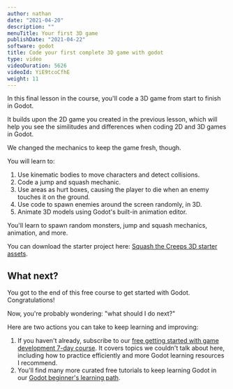 ```yaml
---
author: nathan
date: "2021-04-20"
description: ""
menuTitle: Your first 3D game
publishDate: "2021-04-22"
software: godot
title: Code your first complete 3D game with godot
type: video
videoDuration: 5626
videoId: YiE9tcoCfhE
weight: 11
---
```


In this final lesson in the course, you'll code a 3D game from start to finish in Godot.

It builds upon the 2D game you created in the previous lesson, which will help you see the similitudes and differences when coding 2D and 3D games in Godot.

We changed the mechanics to keep the game fresh, though.

You will learn to:

1. Use kinematic bodies to move characters and detect collisions.
1. Code a jump and squash mechanic.
1. Use areas as hurt boxes, causing the player to die when an enemy touches it on the ground.
1. Use code to spawn enemies around the screen randomly, in 3D.
1. Animate 3D models using Godot's built-in animation editor.

You'll learn to spawn random monsters, jump and squash mechanics, animation, and more.

You can download the starter project here: [Squash the Creeps 3D starter assets](https://github.com/GDQuest/godot-getting-started-2021/releases/tag/1.0.0).

## What next?

You got to the end of this free course to get started with Godot. Congratulations!

Now, you're probably wondering: "what should I do next?"

Here are two actions you can take to keep learning and improving:

1. If you haven't already, subscribe to our [free getting started with game development 7-day course](/get-started/). It covers topics we couldn't talk about here, including how to practice efficiently and more Godot learning resources I recommend.
2. You'll find many more curated free tutorials to keep learning Godot in our [Godot beginner's learning path](/tutorial/godot/learning-paths/beginner/).
